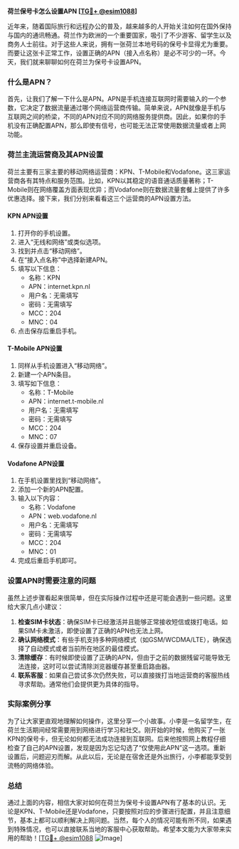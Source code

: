 **荷兰保号卡怎么设置APN [[TG💪+ @esim1088](https://t.me/s/esim1088)]**

近年来，随着国际旅行和远程办公的普及，越来越多的人开始关注如何在国外保持与国内的通讯畅通。荷兰作为欧洲的一个重要国家，吸引了不少游客、留学生以及商务人士前往。对于这些人来说，拥有一张荷兰本地号码的保号卡显得尤为重要。而要让这张卡正常工作，设置正确的APN（接入点名称）是必不可少的一环。今天，我们就来聊聊如何在荷兰为保号卡设置APN。

### 什么是APN？

首先，让我们了解一下什么是APN。APN是手机连接互联网时需要输入的一个参数，它决定了数据流量通过哪个网络运营商传输。简单来说，APN就像是手机与互联网之间的桥梁，不同的APN对应不同的网络服务提供商。因此，如果你的手机没有正确配置APN，那么即使有信号，也可能无法正常使用数据流量或者上网功能。

### 荷兰主流运营商及其APN设置

荷兰主要有三家主要的移动网络运营商：KPN、T-Mobile和Vodafone。这三家运营商各有其特点和服务范围。比如，KPN以其稳定的语音通话质量著称；T-Mobile则在网络覆盖方面表现优异；而Vodafone则在数据流量套餐上提供了许多优惠选择。接下来，我们分别来看看这三个运营商的APN设置方法。

#### KPN APN设置
1. 打开你的手机设置。
2. 进入“无线和网络”或类似选项。
3. 找到并点击“移动网络”。
4. 在“接入点名称”中选择新建APN。
5. 填写以下信息：
   - 名称：KPN
   - APN：internet.kpn.nl
   - 用户名：无需填写
   - 密码：无需填写
   - MCC：204
   - MNC：04
6. 点击保存后重启手机。

#### T-Mobile APN设置
1. 同样从手机设置进入“移动网络”。
2. 新建一个APN条目。
3. 填写如下信息：
   - 名称：T-Mobile
   - APN：internet.t-mobile.nl
   - 用户名：无需填写
   - 密码：无需填写
   - MCC：204
   - MNC：07
4. 保存设置并重启设备。

#### Vodafone APN设置
1. 在手机设置里找到“移动网络”。
2. 添加一个新的APN配置。
3. 输入以下内容：
   - 名称：Vodafone
   - APN：web.vodafone.nl
   - 用户名：无需填写
   - 密码：无需填写
   - MCC：204
   - MNC：01
4. 完成后重启手机即可。

### 设置APN时需要注意的问题

虽然上述步骤看起来很简单，但在实际操作过程中还是可能会遇到一些问题。这里给大家几点小建议：

1. **检查SIM卡状态**：确保SIM卡已经激活并且能够正常接收短信或拨打电话。如果SIM卡未激活，即使设置了正确的APN也无法上网。
2. **确认网络模式**：有些手机支持多种网络模式（如GSM/WCDMA/LTE），确保选择了自动模式或者当前所在地区的最佳模式。
3. **清除缓存**：有时候即使设置了正确的APN，但由于之前的数据残留可能导致无法连接，这时可以尝试清除浏览器缓存甚至重启路由器。
4. **联系客服**：如果自己尝试多次仍然失败，可以直接拨打当地运营商的客服热线寻求帮助。通常他们会提供更为具体的指导。

### 实际案例分享

为了让大家更直观地理解如何操作，这里分享一个小故事。小李是一名留学生，在荷兰生活期间经常需要用到网络进行学习和社交。刚开始的时候，他购买了一张KPN的保号卡，但无论如何都无法成功连接到互联网。后来他按照网上教程仔细检查了自己的APN设置，发现是因为忘记勾选了“仅使用此APN”这一选项。重新设置后，问题迎刃而解。从此以后，无论是在宿舍还是外出旅行，小李都能享受到流畅的网络体验。

### 总结

通过上面的内容，相信大家对如何在荷兰为保号卡设置APN有了基本的认识。无论是KPN、T-Mobile还是Vodafone，只要按照对应的步骤进行配置，并且注意细节，基本上都可以顺利解决上网问题。当然，每个人的情况可能有所不同，如果遇到特殊情况，也可以直接联系当地的客服中心获取帮助。希望本文能为大家带来实用的帮助！[[TG💪+ @esim1088](https://t.me/s/esim1088) ![Image](https://i.postimg.cc/4NQfJmqS/Snipaste-2025-05-13-00-14-12.png)]